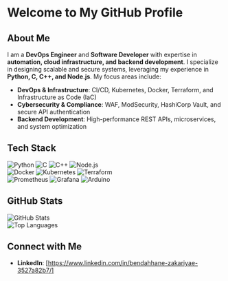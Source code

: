 # Welcome to My GitHub Profile  

## About Me  
I am a **DevOps Engineer** and **Software Developer** with expertise in **automation, cloud infrastructure, and backend development**. I specialize in designing scalable and secure systems, leveraging my experience in **Python, C, C++, and Node.js**. My focus areas include:  

- **DevOps & Infrastructure**: CI/CD, Kubernetes, Docker, Terraform, and Infrastructure as Code (IaC)  
- **Cybersecurity & Compliance**: WAF, ModSecurity, HashiCorp Vault, and secure API authentication  
- **Backend Development**: High-performance REST APIs, microservices, and system optimization  

## Tech Stack  
![Python](https://img.shields.io/badge/Python-3776AB?style=for-the-badge&logo=python&logoColor=white)  ![C](https://img.shields.io/badge/C-00599C?style=for-the-badge&logo=c&logoColor=white)  ![C++](https://img.shields.io/badge/C++-00599C?style=for-the-badge&logo=c%2B%2B&logoColor=white)  ![Node.js](https://img.shields.io/badge/Node.js-339933?style=for-the-badge&logo=nodedotjs&logoColor=white)  
![Docker](https://img.shields.io/badge/Docker-2496ED?style=for-the-badge&logo=docker&logoColor=white)  ![Kubernetes](https://img.shields.io/badge/Kubernetes-326CE5?style=for-the-badge&logo=kubernetes&logoColor=white)  ![Terraform](https://img.shields.io/badge/Terraform-7B42BC?style=for-the-badge&logo=terraform&logoColor=white)  
![Prometheus](https://img.shields.io/badge/Prometheus-E6522C?style=for-the-badge&logo=prometheus&logoColor=white)  ![Grafana](https://img.shields.io/badge/Grafana-F46800?style=for-the-badge&logo=grafana&logoColor=white)
![Arduino](https://img.shields.io/badge/Arduino-00979D?style=for-the-badge&logo=arduino&logoColor=white)

## GitHub Stats  
![GitHub Stats](https://github-readme-stats.vercel.app/api?username=CODE23D&show_icons=true&theme=radical)  
![Top Languages](https://github-readme-stats.vercel.app/api/top-langs/?username=CODE23D&layout=compact&theme=radical)  

## Connect with Me  
- **LinkedIn**: [https://www.linkedin.com/in/bendahhane-zakariyae-3527a82b7/]

